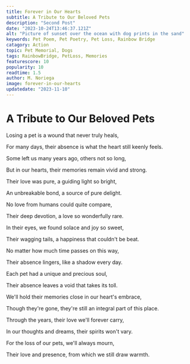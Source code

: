 ```yaml
---
title: Forever in Our Hearts
subtitle: A Tribute to Our Beloved Pets
description: "Second Post"
date: "2023-10-24T13:46:37.121Z"
alt: "Picture of sunset over the ocean with dog prints in the sand"
keywords: Pet Poem, Pet Poetry, Pet Loss, Rainbow Bridge
catagory: Action
topic: Pet Memorial, Dogs
tags: RainbowBridge, PetLoss, Memories
featurescore: 10
popularity: 10
readtime: 1.5
author: M. Noriega
image: forever-in-our-hearts
updatedate: "2023-11-10"
---
```


# **A Tribute to Our Beloved Pets**

Losing a pet is a wound that never truly heals,

For many days, their absence is what the heart still keenly feels.

Some left us many years ago, others not so long,

But in our hearts, their memories remain vivid and strong.

Their love was pure, a guiding light so bright,

An unbreakable bond, a source of pure delight.

No love from humans could quite compare,

Their deep devotion, a love so wonderfully rare.

In their eyes, we found solace and joy so sweet,

Their wagging tails, a happiness that couldn't be beat.

No matter how much time passes on this way,

Their absence lingers, like a shadow every day.

Each pet had a unique and precious soul,

Their absence leaves a void that takes its toll.

We'll hold their memories close in our heart's embrace,

Though they're gone, they're still an integral part of this place.

Through the years, their love we'll forever carry,

In our thoughts and dreams, their spirits won't vary.

For the loss of our pets, we'll always mourn,

Their love and presence, from which we still draw warmth.

